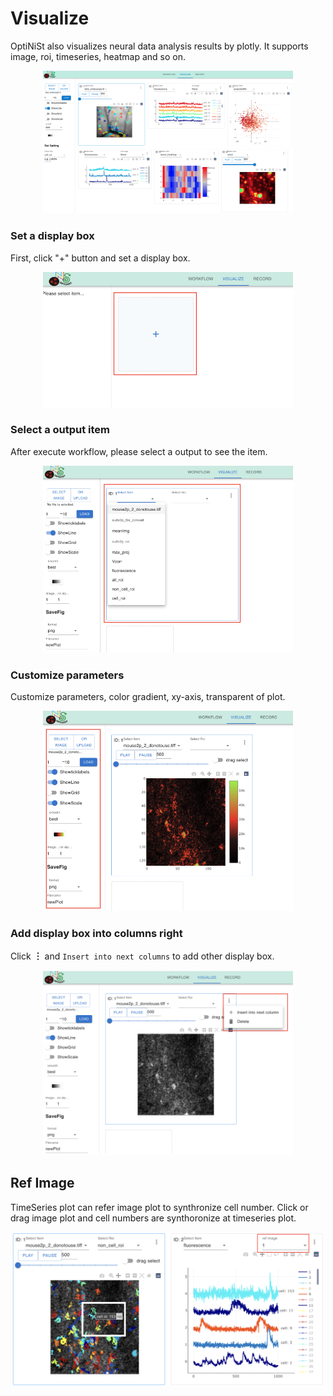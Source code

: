 Visualize
=================


OptiNiSt also visualizes neural data analysis results by plotly. It supports image, roi, timeseries, heatmap and so on.
<br>
<p align="center">
<img width="400px" src="../_static/visualize/whole.png" alt="Whole" />
</p>



### Set a display box
First, click "+" button and set a display box.
<p align="center">
<img width="400px" src="../_static/visualize/components/set_display_box.png" alt="SetDisplayBox" />
</p>


### Select a output item
After execute workflow, please select a output to see the item.
<p align="center">
<img width="400px" src="../_static/visualize/components/select_output_item.png" alt="SelectOutputItem" />
</p>

### Customize parameters
Customize parameters, color gradient, xy-axis, transparent of plot.
<p align="center">
<img width="400px" src="../_static/visualize/components/customize_param.png" alt="CustomizeParam" />
</p>


### Add display box into columns right
Click **︙** and `Insert into next columns` to add other display box.
<p align="center">
<img width="400px" src="../_static/visualize/components/add_column.png" alt="AddColumn" />
</p>


## Ref Image
TimeSeries plot can refer image plot to synthronize cell number. Click or drag image plot and cell numbers are synthoronize at timeseries plot.
<p align="center">
<img width="500px" src="../_static/visualize/components/ref_image.png" alt="RefImage" />
</p>


